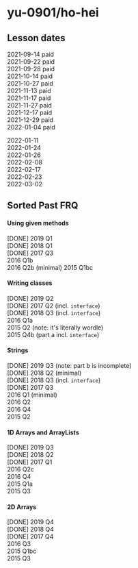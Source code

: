 # yu-0901/ho-hei

## Lesson dates
2021-09-14 paid  
2021-09-22 paid  
2021-09-28 paid  
2021-10-14 paid  
2021-10-27 paid  
2021-11-13 paid  
2021-11-17 paid  
2021-11-27 paid  
2021-12-17 paid  
2021-12-29 paid  
2022-01-04 paid  

2022-01-11  
2022-01-24  
2022-01-26  
2022-02-08  
2022-02-17  
2022-02-23  
2022-03-02  

## Sorted Past FRQ

#### Using given methods
[DONE] 2019 Q1  
[DONE] 2018 Q1  
[DONE] 2017 Q3  
2016 Q1b  
2016 Q2b (minimal)
2015 Q1bc  

#### Writing classes
[DONE] 2019 Q2  
[DONE] 2017 Q2 (incl. `interface`)  
[DONE] 2018 Q3 (incl. `interface`)  
2016 Q1a  
2015 Q2 (note: it's literally wordle)  
2015 Q4b (part a incl. `interface`)

#### Strings
[DONE] 2019 Q3 (note: part b is incomplete)  
[DONE] 2018 Q2 (minimal)  
[DONE] 2018 Q3 (incl. `interface`)  
[DONE] 2017 Q3  
2016 Q1 (minimal)  
2016 Q2  
2016 Q4  
2015 Q2  

#### 1D Arrays and ArrayLists
[DONE] 2019 Q3  
[DONE] 2018 Q2  
[DONE] 2017 Q1  
2016 Q2c  
2016 Q4  
2015 Q1a  
2015 Q3  

#### 2D Arrays
[DONE] 2019 Q4  
[DONE] 2018 Q4  
[DONE] 2017 Q4  
2016 Q3  
2015 Q1bc  
2015 Q3  
